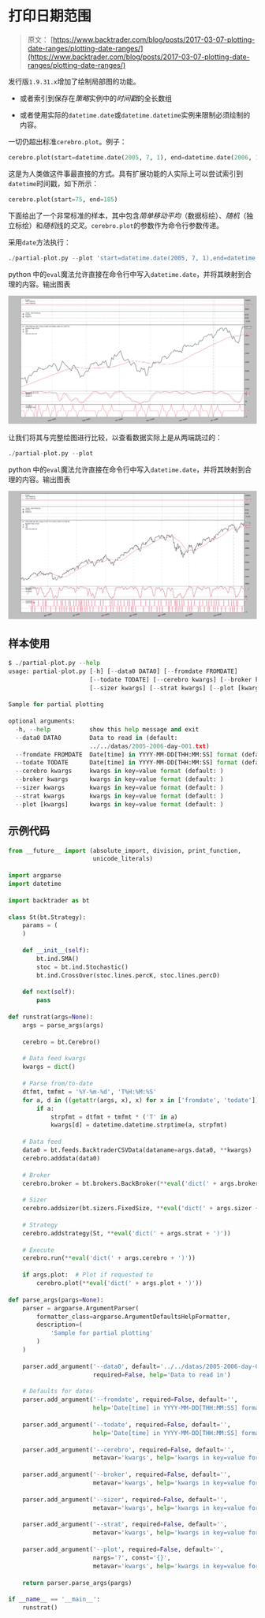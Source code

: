 # 打印日期范围

> 原文： [https://www.backtrader.com/blog/posts/2017-03-07-plotting-date-ranges/plotting-date-ranges/](https://www.backtrader.com/blog/posts/2017-03-07-plotting-date-ranges/plotting-date-ranges/)

发行版`1.9.31.x`增加了绘制局部图的功能。

*   或者索引到保存在*策略*实例中的*时间戳*的全长数组

*   或者使用实际的`datetime.date`或`datetime.datetime`实例来限制必须绘制的内容。

一切仍超出标准`cerebro.plot`。例子：

```py
cerebro.plot(start=datetime.date(2005, 7, 1), end=datetime.date(2006, 1, 31)) 
```

这是为人类做这件事最直接的方式。具有扩展功能的人实际上可以尝试索引到`datetime`时间戳，如下所示：

```py
cerebro.plot(start=75, end=185) 
```

下面给出了一个非常标准的样本，其中包含*简单移动平均*（数据标绘）、*随机*（独立标绘）和*随机*线的*交叉*。`cerebro.plot`的参数作为命令行参数传递。

采用`date`方法执行：

```py
./partial-plot.py --plot 'start=datetime.date(2005, 7, 1),end=datetime.date(2006, 1, 31)' 
```

python 中的`eval`魔法允许直接在命令行中写入`datetime.date`，并将其映射到合理的内容。输出图表

[![!image](img/bf84e0015a4cc245ce368cc034010d1f.png)](../partial-dates.png)

让我们将其与完整绘图进行比较，以查看数据实际上是从两端跳过的：

```py
./partial-plot.py --plot 
```

python 中的`eval`魔法允许直接在命令行中写入`datetime.date`，并将其映射到合理的内容。输出图表

[![!image](img/923c7fbfdf7bce662b7bbcc0a4b1611a.png)](../full-dates.png)

## 样本使用

```py
$ ./partial-plot.py --help
usage: partial-plot.py [-h] [--data0 DATA0] [--fromdate FROMDATE]
                       [--todate TODATE] [--cerebro kwargs] [--broker kwargs]
                       [--sizer kwargs] [--strat kwargs] [--plot [kwargs]]

Sample for partial plotting

optional arguments:
  -h, --help           show this help message and exit
  --data0 DATA0        Data to read in (default:
                       ../../datas/2005-2006-day-001.txt)
  --fromdate FROMDATE  Date[time] in YYYY-MM-DD[THH:MM:SS] format (default: )
  --todate TODATE      Date[time] in YYYY-MM-DD[THH:MM:SS] format (default: )
  --cerebro kwargs     kwargs in key=value format (default: )
  --broker kwargs      kwargs in key=value format (default: )
  --sizer kwargs       kwargs in key=value format (default: )
  --strat kwargs       kwargs in key=value format (default: )
  --plot [kwargs]      kwargs in key=value format (default: ) 
```

## 示例代码

```py
from __future__ import (absolute_import, division, print_function,
                        unicode_literals)

import argparse
import datetime

import backtrader as bt

class St(bt.Strategy):
    params = (
    )

    def __init__(self):
        bt.ind.SMA()
        stoc = bt.ind.Stochastic()
        bt.ind.CrossOver(stoc.lines.percK, stoc.lines.percD)

    def next(self):
        pass

def runstrat(args=None):
    args = parse_args(args)

    cerebro = bt.Cerebro()

    # Data feed kwargs
    kwargs = dict()

    # Parse from/to-date
    dtfmt, tmfmt = '%Y-%m-%d', 'T%H:%M:%S'
    for a, d in ((getattr(args, x), x) for x in ['fromdate', 'todate']):
        if a:
            strpfmt = dtfmt + tmfmt * ('T' in a)
            kwargs[d] = datetime.datetime.strptime(a, strpfmt)

    # Data feed
    data0 = bt.feeds.BacktraderCSVData(dataname=args.data0, **kwargs)
    cerebro.adddata(data0)

    # Broker
    cerebro.broker = bt.brokers.BackBroker(**eval('dict(' + args.broker + ')'))

    # Sizer
    cerebro.addsizer(bt.sizers.FixedSize, **eval('dict(' + args.sizer + ')'))

    # Strategy
    cerebro.addstrategy(St, **eval('dict(' + args.strat + ')'))

    # Execute
    cerebro.run(**eval('dict(' + args.cerebro + ')'))

    if args.plot:  # Plot if requested to
        cerebro.plot(**eval('dict(' + args.plot + ')'))

def parse_args(pargs=None):
    parser = argparse.ArgumentParser(
        formatter_class=argparse.ArgumentDefaultsHelpFormatter,
        description=(
            'Sample for partial plotting'
        )
    )

    parser.add_argument('--data0', default='../../datas/2005-2006-day-001.txt',
                        required=False, help='Data to read in')

    # Defaults for dates
    parser.add_argument('--fromdate', required=False, default='',
                        help='Date[time] in YYYY-MM-DD[THH:MM:SS] format')

    parser.add_argument('--todate', required=False, default='',
                        help='Date[time] in YYYY-MM-DD[THH:MM:SS] format')

    parser.add_argument('--cerebro', required=False, default='',
                        metavar='kwargs', help='kwargs in key=value format')

    parser.add_argument('--broker', required=False, default='',
                        metavar='kwargs', help='kwargs in key=value format')

    parser.add_argument('--sizer', required=False, default='',
                        metavar='kwargs', help='kwargs in key=value format')

    parser.add_argument('--strat', required=False, default='',
                        metavar='kwargs', help='kwargs in key=value format')

    parser.add_argument('--plot', required=False, default='',
                        nargs='?', const='{}',
                        metavar='kwargs', help='kwargs in key=value format')

    return parser.parse_args(pargs)

if __name__ == '__main__':
    runstrat() 
```